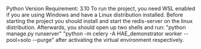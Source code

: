 Python Version Requirement: 3.10
To run the project, you need WSL enabled if you are using Windows and have a Linux distribution installed. 
Before starting the project you should install and start the redis-server on the linux distribution.
Afterwards, you should open up two shells and run:
	"python manage.py runserver"
	"python -m celery -A HAE_demonstrator worker --pool=solo --purge"
after activating the virtual environment respectively.
